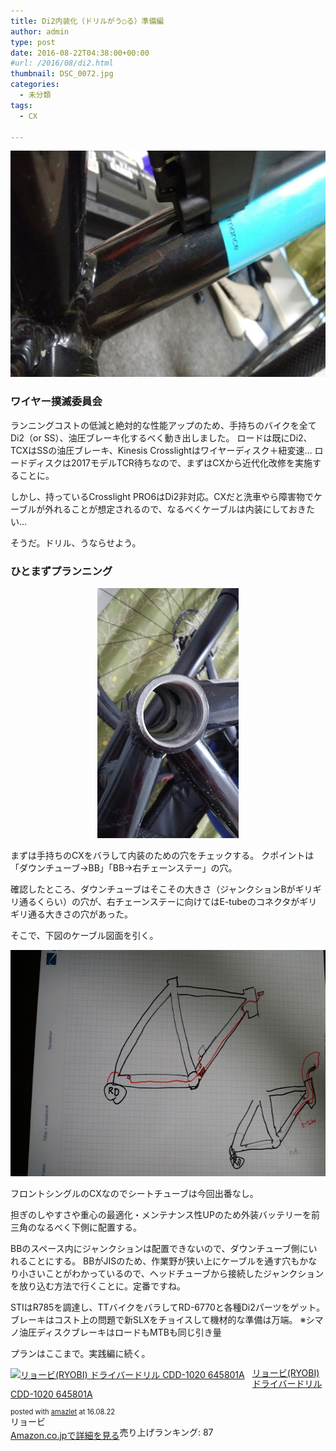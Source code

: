```yaml
---
title: Di2内装化（ドリルがう○る）準備編
author: admin
type: post
date: 2016-08-22T04:38:00+00:00
#url: /2016/08/di2.html
thumbnail: DSC_0072.jpg
categories:
  - 未分類
tags:
  - CX

---
```

<div class="separator" style="clear: both; text-align: center;">
  <img border="0" height="362" src="./DSC_0072.jpg" width="640" />
</div>



### ワイヤー撲滅委員会


ランニングコストの低減と絶対的な性能アップのため、手持ちのバイクを全てDi2（or SS）、油圧ブレーキ化するべく動き出しました。
ロードは既にDi2、TCXはSSの油圧ブレーキ、Kinesis Crosslightはワイヤーディスク＋紐変速…
ロードディスクは2017モデルTCR待ちなので、まずはCXから近代化改修を実施することに。

しかし、持っているCrosslight PRO6はDi2非対応。CXだと洗車やら障害物でケーブルが外れることが想定されるので、なるべくケーブルは内装にしておきたい…

そうだ。ドリル、うならせよう。

### ひとまずプランニング

<div class="separator" style="clear: both; text-align: center;">
</div>

<div class="separator" style="clear: both; text-align: center;">
</div>

<div class="separator" style="clear: both; text-align: center;">
<img border="0" height="400" src="./DSC_0054.jpg" width="226" />
</div>


まずは手持ちのCXをバラして内装のための穴をチェックする。
クポイントは「ダウンチューブ→BB」「BB→右チェーンステー」の穴。

確認したところ、ダウンチューブはそこその大きさ（ジャンクションBがギリギリ通るくらい）の穴が、右チェーンステーに向けてはE-tubeのコネクタがギリギリ通る大きさの穴があった。

そこで、下図のケーブル図面を引く。


<div class="separator" style="clear: both; text-align: center;">
<img border="0" height="362" src="./DSC_0100.jpg" width="640" />
</div>


フロントシングルのCXなのでシートチューブは今回出番なし。

担ぎのしやすさや重心の最適化・メンテナンス性UPのため外装バッテリーを前三角のなるべく下側に配置する。

BBのスペース内にジャンクションは配置できないので、ダウンチューブ側にいれることにする。
BBがJISのため、作業野が狭い上にケーブルを通す穴もかなり小さいことがわかっているので、ヘッドチューブから接続したジャンクションを放り込む方法で行くことに。定番ですね。

STIはR785を調達し、TTバイクをバラしてRD-6770と各種Di2パーツをゲット。
ブレーキはコスト上の問題で新SLXをチョイスして機材的な準備は万端。
※シマノ油圧ディスクブレーキはロードもMTBも同じ引き量

プランはここまで。実践編に続く。


<div class="amazlet-box" style="margin-bottom: 0px;">
<div class="amazlet-image" style="float: left; margin: 0px 12px 1px 0px;">
<a href="http://www.amazon.co.jp/exec/obidos/ASIN/B001EEIOJA/gensobunya-22/ref=nosim/" name="amazletlink" target="_blank"><img alt="リョービ(RYOBI) ドライバードリル CDD-1020 645801A" src="https://images-fe.ssl-images-amazon.com/images/I/51VVkkLFwSL._SL160_.jpg" style="border: none;" /></a>
</div>

<div class="amazlet-info" style="line-height: 120%; margin-bottom: 10px;">
<div class="amazlet-name" style="line-height: 120%; margin-bottom: 10px;">
<a href="http://www.amazon.co.jp/exec/obidos/ASIN/B001EEIOJA/gensobunya-22/ref=nosim/" name="amazletlink" target="_blank">リョービ(RYOBI) ドライバードリル CDD-1020 645801A</a></p>

<div class="amazlet-powered-date" style="font-size: 80%; line-height: 120%; margin-top: 5px;">
posted with <a href="http://www.amazlet.com/" target="_blank" title="amazlet">amazlet</a> at 16.08.22
</div>


<div class="amazlet-detail">
リョービ <br /> 売り上げランキング: 87


<div class="amazlet-sub-info" style="float: left;">
<div class="amazlet-link" style="margin-top: 5px;">
  <a href="http://www.amazon.co.jp/exec/obidos/ASIN/B001EEIOJA/gensobunya-22/ref=nosim/" name="amazletlink" target="_blank">Amazon.co.jpで詳細を見る</a>
</div>

  </div>

  <div class="amazlet-footer" style="clear: left;">
  </div>
</div>